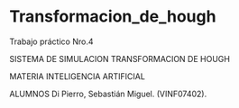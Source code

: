# Transformacion_de_hough
Trabajo práctico Nro.4

SISTEMA DE SIMULACION TRANSFORMACION DE HOUGH

MATERIA INTELIGENCIA ARTIFICIAL

ALUMNOS Di Pierro, Sebastián Miguel. (VINF07402). 
